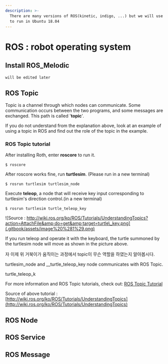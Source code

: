```yaml
---
description: >-
  There are many versions of ROS(kinetic, indigo, ...) but we will use Melodic
  to run in Ubuntu 18.04
---
```


# ROS : robot operating system

## **Install ROS\_Melodic**

```text
will be edited later
```

## ROS Topic

Topic is a channel through which nodes can communicate. Some communication occurs between the two programs, and some messages are exchanged. This path is called '**topic**'.

If you do not understand from the explanation above, look at an example of using a topic in ROS and find out the role of the topic in the example.

### ROS Topic tutorial

After installing Roth, enter **roscore** to run it.

```text
$ roscore
```

After roscore works fine, run **turtlesim**. \(Please run in a new terminal\)

```text
$ rosrun turtlesim turtlesim_node
```



Execute **teleop**, a node that will receive key input corresponding to turtlesim's direction control.\(in a new terminal\)

```text
$ rosrun turtlesim turtle_teleop_key
```

 

![Source : http://wiki.ros.org/ko/ROS/Tutorials/UnderstandingTopics?action=AttachFile&amp;do=get&amp;target=turtle\_key.png](.gitbook/assets/image%20%281%29.png)

If you run teleop and operate it with the keyboard, the turtle summoned by the turtlesim node will move as shown in the picture above.

자 이제 위 거북이가 움직이는 과정에서 topic이 무슨 역할을 하였는지 알아봅시다.

turtlesim\_node and __turtle\_teleop\_key node communicates with ROS Topic.

turtle_teleop_k 







For more information and ROS Topic tutorials, check out:  [ROS Topic Tutorial](http://wiki.ros.org/ko/ROS/Tutorials/UnderstandingTopics)

Source of above tutorial : [http://wiki.ros.org/ko/ROS/Tutorials/UnderstandingTopics](http://wiki.ros.org/ko/ROS/Tutorials/UnderstandingTopics)

## ROS Node

## ROS Service

## ROS Message



